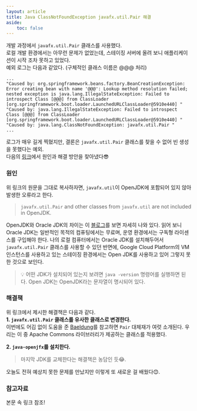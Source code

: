 ```yaml
---
layout: article
title: Java ClassNotFoundException javafx.util.Pair 해결
aside:
    toc: false
---
```


개발 과정에서 `javafx.util.Pair` 클래스를 사용했다. <br/>
로컬 개발 환경에서는 아무런 문제가 없었는데, 스테이징 서버에 올려 보니 애플리케이션이 시작 조차 못하고 있었다. <br/>
예외 로그는 다음과 같았다. (구체적인 클래스 이름은 @@@ 처리)

```shell
...
"Caused by: org.springframework.beans.factory.BeanCreationException: Error creating bean with name '@@@': Lookup method resolution failed; nested exception is java.lang.IllegalStateException: Failed to introspect Class [@@@] from ClassLoader [org.springframework.boot.loader.LaunchedURLClassLoader@5910e440] "
"Caused by: java.lang.IllegalStateException: Failed to introspect Class [@@@] from ClassLoader [org.springframework.boot.loader.LaunchedURLClassLoader@5910e440] "
"Caused by: java.lang.ClassNotFoundException: javafx.util.Pair "
...
```

로그가 매우 길게 찍혔지만, 결론은 `javafx.util.Pair` 클래스를 찾을 수 없어 빈 생성을 못했다는 예외. <br/>
다음의 [링크](https://gist.github.com/androidfred/bc64da9e6a355b984d37439ed63ae16b)에서 원인과 해결 방안을 찾아냈다😎 <br/>

### 원인
위 링크의 원문을 그대로 복사하자면, `javafx.util`이 OpenJDK에 포함되어 있지 않아 발생한 오류라고 한다.
> `javafx.util.Pair` and other classes from `javafx.util` are not included in OpenJDK.


OpenJDK와 Oracle JDK의 차이는 이 [블로그](https://jsonobject.tistory.com/395)를 보면 자세히 나와 있다. 읽어 보니 Oracle JDK는 일반적인 목적의 컴퓨팅에서는 무료며, 운영 환경에서는 구독형 라이센스를 구입해야 한다.
나의 로컬 컴퓨터에서는 Oracle JDK를 설치해두어서 `javafx.util.Pair` 클래스를 사용할 수 있던 반면에, Google Cloud Platform의 VM 인스턴스를 사용하고 있는 스테이징 환경에서는 Open JDK를 사용하고 있어 그렇지 못한 것으로 보인다. <br/>
> 💡 어떤 JDK가 설치되어 있는지 보려면 `java -version` 명령어를 실행하면 된다. Open JDK는 OpenJDK라는 문자열이 명시되어 있다.

### 해결책
위 링크에서 제시한 해결책은 다음과 같다. <br/>
**1. `javafx.util.Pair`  클래스를 유사한 클래스로 변경한다.** <br/>
이번에도 어김 없이 도움을 준 [Baeldung](https://www.baeldung.com/java-pairs)를 참고하면 `Pair` 대체재가 여럿 소개된다.
우리는 이 중 Apache Commons 라이브러리가 제공하는 클래스를 적용했다.

**2. `java-openjfx`를 설치한다.**

> 마지막 JDK를 교체한다는 해결책은 농담인 듯😂.


오늘도 전혀 예상치 못한 문제를 만났지만 이렇게 또 새로운 걸 배웠다😊.

<!--more-->
### 참고자료
본문 속 링크 참조!
